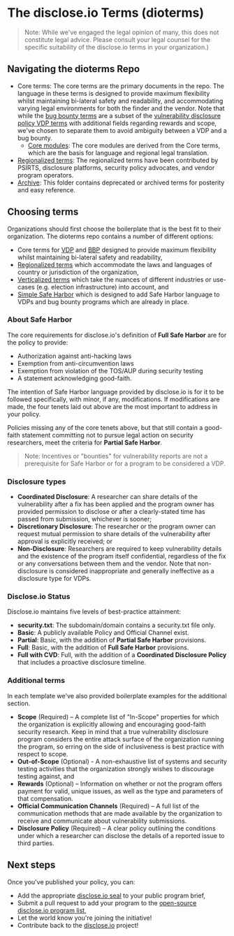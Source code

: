 # The disclose.io Terms (dioterms)

> Note: While we've engaged the legal opinion of many, this does not constitute legal advice. Please consult your legal counsel for the specific suitability of the disclose.io terms in your organization.)

## Navigating the dioterms Repo
- Core terms: The core terms are the primary documents in the repo. The language in these terms is designed to provide maximum flexibility whilst maintaining bi-lateral safety and readability, and accommodating varying legal environments for both the finder and the vendor. Note that while the [bug bounty terms](core-terms-bbp.md) are a subset of the [vulnerability disclosure policy VDP terms](/core-terms-vdp.md) with additional fields regarding rewards and scope, we've chosen to separate them to avoid ambiguity between a VDP and a bug bounty.
  - [Core modules](/core-modules/): The core modules are derived from the Core terms, which are the basis for language and regional legal translation. 
-  [Regionalized terms](regional): The regionalized terms have been contributed by PSIRTS, disclosure platforms, security policy advocates, and vendor program operators.
-  [Archive](/archive): This folder contains deprecated or archived terms for posterity and easy reference.

## Choosing terms 
Organizations should first choose the boilerplate that is the best fit to their organization. The dioterms repo contains a number of different options:

* Core terms for [VDP](/core-terms-vdp.md) and [BBP](core-terms-bbp.md) designed to provide maximum flexibility whilst maintaining bi-lateral safety and readability,
* [Regionalized terms](https://github.com/disclose/dioterms/tree/master/regional) which accommodate the laws and languages of country or jurisdiction of the organization,
* [Verticalized terms](https://github.com/disclose/dioterms/tree/master/vertical) which take the nuances of different industries or use-cases (e.g. election infrastructure) into account, and
* [Simple Safe Harbor](https://github.com/disclose/dioterms/tree/simple-safeharbor/simple-safe-harbor.md) which is designed to add Safe Harbor language to VDPs and bug bounty programs which are already in place.

### About Safe Harbor

The core requirements for disclose.io's definition of **Full Safe Harbor** are for the policy to provide:
- Authorization against anti-hacking laws
- Exemption from anti-circumvention laws 
- Exemption from violation of the TOS/AUP during security testing
- A statement acknowledging good-faith.

The intention of Safe Harbor language provided by disclose.io is for it to be followed specifically, with minor, if any, modifications. If modifications are made, the four tenets laid out above are the most important to address in your policy.

Policies missing any of the core tenets above, but that still contain a good-faith statement committing not to pursue legal action on security researchers, meet the criteria for **Partial Safe Harbor**.

> Note: Incentives or "bounties" for vulnerability reports are not a prerequisite for Safe Harbor or for a program to be considered a VDP.

### Disclosure types

- **Coordinated Disclosure**: A researcher can share details of the vulnerability after a fix has been applied and the program owner has provided permission to disclose or after a clearly-stated time has passed from submission, whichever is sooner;
- **Discretionary Disclosure**: The researcher or the program owner can request mutual permission to share details of the vulnerability after approval is explicitly received; or
- **Non-Disclosure**: Researchers are required to keep vulnerability details and the existence of the program itself confidential, regardless of the fix or any conversations between them and the vendor. Note that non-disclosure is considered inappropriate and generally ineffective as a disclosure type for VDPs.

### Disclose.io Status
Disclose.io maintains five levels of best-practice attainment:
- **security.txt**: The subdomain/domain contains a security.txt file only.
- **Basic**: A publicly available Policy and Official Channel exist.
- **Partial**: Basic, with the addition of **Partial Safe Harbor** provisions.
- **Full**: Basic, with the addition of **Full Safe Harbor** provisions.
- **Full with CVD**: Full, with the addition of a **Coordinated Disclosure Policy** that includes a proactive disclosure timeline.

### Additional terms

In each template we've also provided boilerplate examples for the additional section.  
- **Scope** (Required) – A complete list of "In-Scope" properties for which the organization is explicitly allowing and encouraging good-faith security research. Keep in mind that a true vulnerability disclosure program considers the entire attack surface of the organization running the program, so erring on the side of inclusiveness is best practice with respect to scope.
- **Out-of-Scope** (Optional) - A non-exhaustive list of systems and security testing activities that the organization strongly wishes to discourage testing against, and
- **Rewards** (Optional) – Information on whether or not the program offers payment for valid, unique issues, as well as the type and parameters of that compensation.
- **Official Communication Channels** (Required) – A full list of the communication methods that are made available by the organization to receive and communicate about vulnerability submissions.
- **Disclosure Policy** (Required) – A clear policy outlining the conditions under which a researcher can disclose the details of a reported issue to third parties. 

## Next steps 

Once you've published your policy, you can:  
- Add the appropriate [disclose.io seal](https://github.com/disclose/dioseal) to your public program brief,
- Submit a pull request to add your program to the [open-source disclose.io program list](https://github.com/disclose/diodb),
- Let the world know you're joining the initiative!
- Contribute back to the [disclose.io](https://disclose.io) project! 
